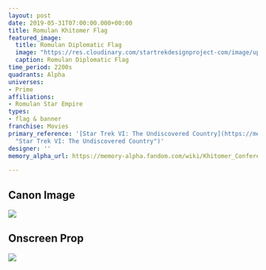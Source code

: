 ```yaml
---
layout: post
date: 2019-05-31T07:00:00.000+00:00
title: Romulan Khitomer Flag
featured_image:
  title: Romulan Diplomatic Flag
  image: "https://res.cloudinary.com/startrekdesignproject-com/image/upload/v1559335560/RomulanDiplomaticFlag.png"
  caption: Romulan Diplomatic Flag
time_period: 2200s
quadrants: Alpha
universes:
- Prime
affiliations:
- Romulan Star Empire
types:
- flag & banner
franchise: Movies
primary_reference: '[Star Trek VI: The Undiscovered Country](https://memory-alpha.fandom.com/wiki/Star_Trek_VI:_The_Undiscovered_Country
  "Star Trek VI: The Undiscovered Country")'
designer: ''
memory_alpha_url: https://memory-alpha.fandom.com/wiki/Khitomer_Conference

---
```

## Canon Image

![](https://res.cloudinary.com/startrekdesignproject-com/image/upload/v1559246843/Fed-KlingonDiplomaticFlags1.jpg)

## Onscreen Prop

![](https://res.cloudinary.com/startrekdesignproject-com/image/upload/v1559335560/RomulanDiplomaticFlag_Prop.jpg)